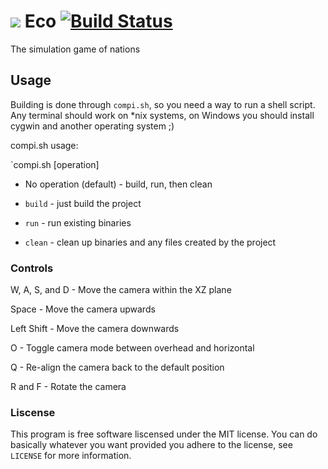 # ![](http://i.imgur.com/jhtR6dA.png) Eco [![Build Status](https://travis-ci.org/EcoGame/eco.svg?branch=master)](https://travis-ci.org/EcoGame/eco)
The simulation game of nations

## Usage

Building is done through `compi.sh`, so you need a way to run a shell
script. Any terminal should work on \*nix systems, on Windows you
should install cygwin and another operating system ;)

compi.sh usage:

`compi.sh [operation]

* No operation (default) - build, run, then clean

* `build` - just build the project

* `run` - run existing binaries

* `clean` - clean up binaries and any files created by the project

### Controls

W, A, S, and D - Move the camera within the XZ plane

Space - Move the camera upwards

Left Shift - Move the camera downwards

O - Toggle camera mode between overhead and horizontal 

Q - Re-align the camera back to the default position

R and F - Rotate the camera

### Liscense

This program is free software liscensed under the MIT license. You can
do basically whatever you want provided you adhere to the license, see
`LICENSE` for more information.

